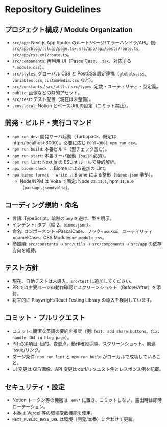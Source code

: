 # Repository Guidelines

## プロジェクト構成 / Module Organization
- `src/app`: Next.js App Router のルート/ページ/エラーハンドラ/API。例: `src/app/blog/[slug]/page.tsx`, `src/app/api/posts/route.ts`, `src/app/rss.xml/route.ts`。
- `src/components`: 再利用 UI（PascalCase、`.tsx`、対応する `*.module.css`）。
- `src/styles`: グローバル CSS と PostCSS 設定連携（`globals.css`, `variables.css`, `customMedia.css` など）。
- `src/constants` / `src/utils` / `src/types`: 定数・ユーティリティ・型定義。
- `public`: 画像などの静的アセット。
- `src/test`: テスト配置（現在は未整備）。
- `.env.local`: Notion とベースURLの設定（コミット禁止）。

## 開発・ビルド・実行コマンド
- `npm run dev`: 開発サーバ起動（Turbopack、既定は http://localhost:3000）。必要に応じ `PORT=3001 npm run dev`。
- `npm run build`: 本番ビルド（型チェック含む）。
- `npm run start`: 本番サーバ起動（`build` 必須）。
- `npm run lint`: Next.js の ESLint ルールで静的解析。
- `npx biome check .`: Biome による追加の Lint。
- `npx biome format --write .`: Biome による整形（`biome.json` 準拠）。
  - Node/NPM は Volta で固定: Node `23.11.1`, npm `11.6.0`（`package.json#volta`）。

## コーディング規約・命名
- 言語: TypeScript。暗黙の `any` を避け、型を明示。
- インデント: タブ（幅 2、`biome.json`）。
- 命名: コンポーネント=PascalCase、フック=`useXxx`、ユーティリティ=camelCase、CSS Modules=`*.module.css`。
- 参照順: `src/constants` → `src/utils` → `src/components` → `src/app` の依存方向を維持。

## テスト方針
- 現在、自動テストは未導入。`src/test` に追加してください。
- PR では主要ページの動作確認とスクリーンショット（Before/After）を添付。
- 将来的に Playwright/React Testing Library の導入を検討しています。

## コミット・プルリクエスト
- コミット: 簡潔な英語の要約を推奨（例: `feat: add share buttons`、`fix: handle 404 in blog page`）。
- PR 必須項目: 目的、変更点、動作確認手順、スクリーンショット、関連 Issue/リンク。
- マージ条件: `npm run lint` と `npm run build` がローカルで成功していること。
- UI 変更は GIF/画像、API 変更は curl/リクエスト例とレスポンス例を記載。

## セキュリティ・設定
- Notion トークン等の機密は `.env*` に置き、コミットしない。露出時は即時ローテーション。
- 本番は Vercel 等の環境変数機能を使用。
- `NEXT_PUBLIC_BASE_URL` は環境（開発/本番）に合わせて更新。
